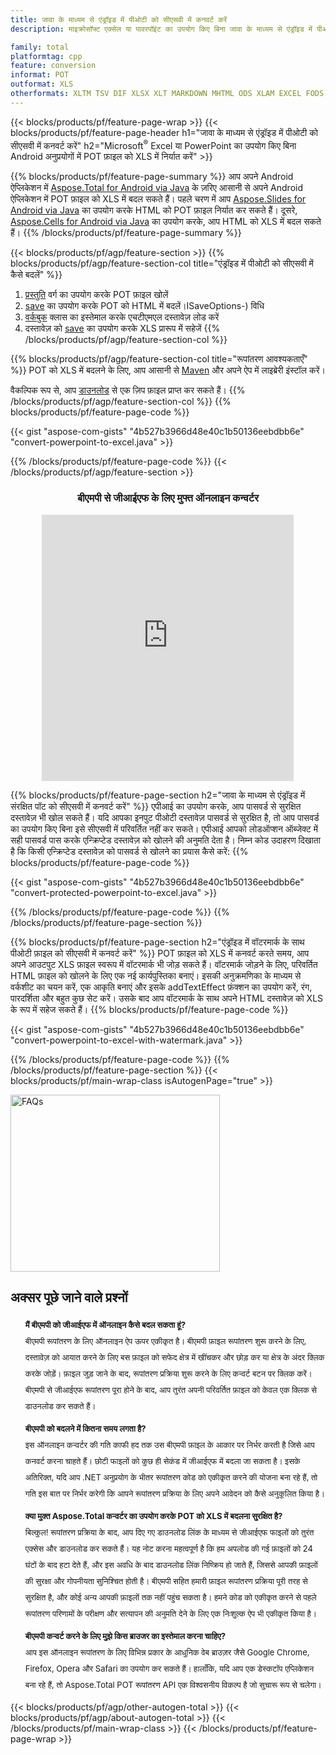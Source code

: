 ```yaml
---
title: जावा के माध्यम से एंड्रॉइड में पीओटी को सीएसवी में कनवर्ट करें
description: माइक्रोसॉफ्ट एक्सेल या पावरपॉइंट का उपयोग किए बिना जावा के माध्यम से एंड्रॉइड में पीओटी को सीएसवी में कनवर्ट करें

family: total
platformtag: cpp
feature: conversion
informat: POT
outformat: XLS
otherformats: XLTM TSV DIF XLSX XLT MARKDOWN MHTML ODS XLAM EXCEL FODS CSV XLTX SXC XLSB XLSM DOC DOCX DOCM DOT DOTM DOTX ODT OTT RTF WORD WORDML TEXT FLATOPX
---
```

{{< blocks/products/pf/feature-page-wrap >}}
{{< blocks/products/pf/feature-page-header h1="जावा के माध्यम से एंड्रॉइड में पीओटी को सीएसवी में कनवर्ट करें" h2="Microsoft<sup>&reg;</sup> Excel या PowerPoint का उपयोग किए बिना Android अनुप्रयोगों में POT फ़ाइल को XLS में निर्यात करें" >}}

{{% blocks/products/pf/feature-page-summary %}}
आप अपने Android ऐप्लिकेशन में [Aspose.Total for Android via Java](https://products.aspose.com/total/android-java/) के ज़रिए आसानी से अपने Android ऐप्लिकेशन में POT फ़ाइल को XLS में बदल सकते हैं। पहले चरण में आप [Aspose.Slides for Android via Java](https://products.aspose.com/slides/android-java/) का उपयोग करके HTML को POT फ़ाइल निर्यात कर सकते हैं। दूसरे, [Aspose.Cells for Android via Java](https://products.aspose.com/cells/android-java/) का उपयोग करके, आप HTML को XLS में बदल सकते हैं। 
{{% /blocks/products/pf/feature-page-summary  %}}

{{< blocks/products/pf/agp/feature-section >}}
{{% blocks/products/pf/agp/feature-section-col title="एंड्रॉइड में पीओटी को सीएसवी में कैसे बदलें" %}}
1. [प्रस्तुति](https://reference.aspose.com/slides/java/com.aspose.slides/Presentation) वर्ग का उपयोग करके POT फ़ाइल खोलें
2. [save](https://reference.aspose.com/slides/java/com.aspose.slides/Presentation)  का उपयोग करके POT को HTML में बदलें।ISaveOptions-) विधि
3. [वर्कबुक](https://reference.aspose.com/cells/java/com.aspose.cells/Workbook) क्लास का इस्तेमाल करके एचटीएमएल दस्तावेज़ लोड करें
4. दस्तावेज़ को [save](https://reference.aspose.com/cells/java/com.aspose.cells/) का उपयोग करके XLS प्रारूप में सहेजें
{{% /blocks/products/pf/agp/feature-section-col %}}

{{% blocks/products/pf/agp/feature-section-col title="रूपांतरण आवश्यकताएँ" %}}
POT को XLS में बदलने के लिए, आप आसानी से [Maven](https://releases.aspose.com/total/java/) और अपने ऐप में लाइब्रेरी इंस्टॉल करें।

वैकल्पिक रूप से, आप [डाउनलोड](https://releases.aspose.com/total/androidjava) से एक ज़िप फ़ाइल प्राप्त कर सकते हैं।
{{% /blocks/products/pf/agp/feature-section-col %}}
{{% blocks/products/pf/feature-page-code %}}

{{< gist "aspose-com-gists" "4b527b3966d48e40c1b50136eebdbb6e" "convert-powerpoint-to-excel.java" >}}



{{% /blocks/products/pf/feature-page-code %}}
{{< /blocks/products/pf/agp/feature-section >}}

<div class="container-fluid agp-content bg-white aboutfile box-1 vh100 section nopbtm">
<div class=container>
<div class=row>
<div class="demobox tc col-md-12 padding-0" align="center">

<h3>बीएमपी से जीआईएफ के लिए मुफ्त ऑनलाइन कन्वर्टर</h3>

<iframe style="border: none; height: 426px;" scrolling="no" src="https://total-conversion-app-65z5r2lp.qa.k8s.dynabic.com/?to=xls&from=pot" id="child-iframe" width="80%"></iframe>

</div></div>
</div></div>

{{% blocks/products/pf/feature-page-section  h2="जावा के माध्यम से एंड्रॉइड में संरक्षित पॉट को सीएसवी में कनवर्ट करें" %}}
एपीआई का उपयोग करके, आप पासवर्ड से सुरक्षित दस्तावेज़ भी खोल सकते हैं। यदि आपका इनपुट पीओटी दस्तावेज़ पासवर्ड से सुरक्षित है, तो आप पासवर्ड का उपयोग किए बिना इसे सीएसवी में परिवर्तित नहीं कर सकते। एपीआई आपको लोडऑप्शन ऑब्जेक्ट में सही पासवर्ड पास करके एन्क्रिप्टेड दस्तावेज़ को खोलने की अनुमति देता है। निम्न कोड उदाहरण दिखाता है कि किसी एन्क्रिप्टेड दस्तावेज़ को पासवर्ड से खोलने का प्रयास कैसे करें:
{{% blocks/products/pf/feature-page-code %}}

{{< gist "aspose-com-gists" "4b527b3966d48e40c1b50136eebdbb6e" "convert-protected-powerpoint-to-excel.java" >}}

{{% /blocks/products/pf/feature-page-code  %}}
{{% /blocks/products/pf/feature-page-section %}}

{{% blocks/products/pf/feature-page-section  h2="एंड्रॉइड में वॉटरमार्क के साथ पीओटी फ़ाइल को सीएसवी में कनवर्ट करें" %}}
POT फ़ाइल को XLS में कनवर्ट करते समय, आप अपने आउटपुट XLS फ़ाइल स्वरूप में वॉटरमार्क भी जोड़ सकते हैं। वॉटरमार्क जोड़ने के लिए, परिवर्तित HTML फ़ाइल को खोलने के लिए एक नई कार्यपुस्तिका बनाएं। इसकी अनुक्रमणिका के माध्यम से वर्कशीट का चयन करें, एक आकृति बनाएं और इसके addTextEffect फ़ंक्शन का उपयोग करें, रंग, पारदर्शिता और बहुत कुछ सेट करें। उसके बाद आप वॉटरमार्क के साथ अपने HTML दस्तावेज़ को XLS के रूप में सहेज सकते हैं।
{{% blocks/products/pf/feature-page-code %}}

{{< gist "aspose-com-gists" "4b527b3966d48e40c1b50136eebdbb6e" "convert-powerpoint-to-excel-with-watermark.java" >}}

{{% /blocks/products/pf/feature-page-code  %}}
{{% /blocks/products/pf/feature-page-section %}}
{{< blocks/products/pf/main-wrap-class isAutogenPage="true" >}}
<style>.howtolist li{margin-right: 0!important;line-height: 26px;position: relative;margin-bottom: 10px;font-size: 13px;list-style-type: none;}</style>
<div class="col-md-12 tl bg-gray-dark howtolist section">
  <a class="anchor" name="faqpage"></a>
  <div class="container tl dflex" itemscope="" itemtype="https://schema.org/FAQPage">
      <div class="col-md-4 howtosectiongfx">
          <img class="social-panel-hide-on-mobile" src="https://www.groupdocs.cloud/templates/brand/images/groupdocs/conversion/groupdocs_conversion-brand.png" alt="FAQs" width="335" height="283">
      </div>
      <div class="howtosection col-md-8">
          <div>
              <h2>अक्सर पूछे जाने वाले प्रश्नों</h2>
              <ul>
                  <li itemscope="" itemprop="mainEntity" itemtype="https://schema.org/Question">
                      <div>
                          <span itemprop="name"><b>मैं बीएमपी को जीआईएफ में ऑनलाइन कैसे बदल सकता हूं?</b></span>
                      </div>
                      <div itemscope="" itemprop="acceptedAnswer" itemtype="https://schema.org/Answer">
                          <span itemprop="text">बीएमपी रूपांतरण के लिए ऑनलाइन ऐप ऊपर एकीकृत है। बीएमपी फ़ाइल रूपांतरण शुरू करने के लिए, दस्तावेज़ को आयात करने के लिए बस फ़ाइल को सफेद क्षेत्र में खींचकर और छोड़ कर या क्षेत्र के अंदर क्लिक करके जोड़ें। फ़ाइल जुड़ जाने के बाद, रूपांतरण प्रक्रिया शुरू करने के लिए कन्वर्ट बटन पर क्लिक करें। बीएमपी से जीआईएफ रूपांतरण पूरा होने के बाद, आप तुरंत अपनी परिवर्तित फ़ाइल को केवल एक क्लिक से डाउनलोड कर सकते हैं।</span>
                      </div>
                  </li>
                  <li itemscope="" itemprop="mainEntity" itemtype="https://schema.org/Question">
                      <div>
                          <span itemprop="name"><b>बीएमपी को बदलने में कितना समय लगता है?</b></span>
                      </div>
                      <div itemscope="" itemprop="acceptedAnswer" itemtype="https://schema.org/Answer">
                          <span itemprop="text">इस ऑनलाइन कन्वर्टर की गति काफी हद तक उस बीएमपी फ़ाइल के आकार पर निर्भर करती है जिसे आप कनवर्ट करना चाहते हैं। छोटी फाइलों को कुछ ही सेकंड में जीआईएफ में बदला जा सकता है। इसके अतिरिक्त, यदि आप .NET अनुप्रयोग के भीतर रूपांतरण कोड को एकीकृत करने की योजना बना रहे हैं, तो गति इस बात पर निर्भर करेगी कि आपने रूपांतरण प्रक्रिया के लिए अपने आवेदन को कैसे अनुकूलित किया है।</span>
                      </div>
                  </li>
                  <li itemscope="" itemprop="mainEntity" itemtype="https://schema.org/Question">
                      <div>
                          <span itemprop="name"><b>क्या मुक्त Aspose.Total कन्वर्टर का उपयोग करके POT को XLS में बदलना सुरक्षित है?</b></span>
                      </div>
                      <div itemscope="" itemprop="acceptedAnswer" itemtype="https://schema.org/Answer">
                          <span itemprop="text">बिल्कुल! रूपांतरण प्रक्रिया के बाद, आप दिए गए डाउनलोड लिंक के माध्यम से जीआईएफ फाइलों को तुरंत एक्सेस और डाउनलोड कर सकते हैं। यह नोट करना महत्वपूर्ण है कि हम अपलोड की गई फ़ाइलों को 24 घंटों के बाद हटा देते हैं, और इस अवधि के बाद डाउनलोड लिंक निष्क्रिय हो जाते हैं, जिससे आपकी फ़ाइलों की सुरक्षा और गोपनीयता सुनिश्चित होती है। बीएमपी सहित हमारी फ़ाइल रूपांतरण प्रक्रिया पूरी तरह से सुरक्षित है, और कोई अन्य आपकी फ़ाइलों तक नहीं पहुंच सकता है। हमने कोड को एकीकृत करने से पहले रूपांतरण परिणामों के परीक्षण और सत्यापन की अनुमति देने के लिए एक निःशुल्क ऐप भी एकीकृत किया है।</span>
                      </div>
                  </li>                 
                  <li itemscope="" itemprop="mainEntity" itemtype="https://schema.org/Question">
                      <div>
                          <span itemprop="name"><b>बीएमपी कन्वर्ट करने के लिए मुझे किस ब्राउजर का इस्तेमाल करना चाहिए?</b></span>
                      </div>
                      <div itemscope="" itemprop="acceptedAnswer" itemtype="https://schema.org/Answer">
                          <span itemprop="text">आप इस ऑनलाइन रूपांतरण के लिए विभिन्न प्रकार के आधुनिक वेब ब्राउज़र जैसे Google Chrome, Firefox, Opera और Safari का उपयोग कर सकते हैं। हालाँकि, यदि आप एक डेस्कटॉप एप्लिकेशन बना रहे हैं, तो Aspose.Total POT रूपांतरण API एक विश्वसनीय विकल्प है जो सुचारू रूप से चलेगा।</span>
                      </div>
                  </li>
              </ul>
          </div>
      </div>
  </div>
{{< blocks/products/pf/agp/other-autogen-total >}}
{{< blocks/products/pf/agp/about-autogen-total >}}
{{< /blocks/products/pf/main-wrap-class >}}
{{< /blocks/products/pf/feature-page-wrap >}}